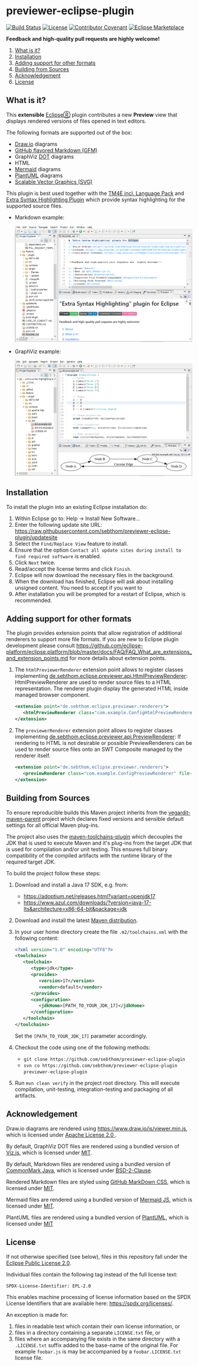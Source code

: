 # previewer-eclipse-plugin

[![Build Status](https://github.com/sebthom/previewer-eclipse-plugin/actions/workflows/build.yml/badge.svg)](https://github.com/sebthom/previewer-eclipse-plugin/actions/workflows/build.yml)
[![License](https://img.shields.io/github/license/sebthom/previewer-eclipse-plugin.svg?color=blue)](LICENSE.txt)
[![Contributor Covenant](https://img.shields.io/badge/Contributor%20Covenant-v2.0%20adopted-ff69b4.svg)](CODE_OF_CONDUCT.md)
[![Eclipse Marketplace](https://img.shields.io/eclipse-marketplace/dt/previewer-plugin?logo=eclipse&label=Downloads)](https://marketplace.eclipse.org/content/previewer-plugin)


**Feedback and high-quality pull requests are  highly welcome!**

1. [What is it?](#what-is-it)
1. [Installation](#installation)
1. [Adding support for other formats](#extending)
1. [Building from Sources](#building)
1. [Acknowledgement](#acknowledgement)
1. [License](#license)


## <a name="what-is-it"></a>What is it?

This **extensible** [EclipseⓇ](https://eclipse.org) plugin contributes a new **Preview** view that displays rendered versions of files
opened in text editors.

The following formats are supported out of the box:
- [Draw.io](https://www.drawio.com/) diagrams
- [GitHub flavored Markdown (GFM)](https://github.github.com/gfm/)
- GraphViz [DOT](https://graphviz.org/doc/info/lang.html) diagrams
- HTML
- [Mermaid](https://mermaid.js.org/) diagrams
- [PlantUML](https://plantuml.com/) diagrams
- [Scalable Vector Graphics (SVG)](https://en.wikipedia.org/wiki/SVG)

This plugin is best used together with the [TM4E incl. Language Pack](https://github.com/eclipse/tm4e)
and [Extra Syntax Highlighting Plugin](https://github.com/sebthom/extra-syntax-highlighting-eclipse-plugin)
which provide syntax highlighting for the supported source files.

- Markdown example:

  ![](src/site/img/screen_markdown.png)

- GraphViz example:

  ![](src/site/img/screen_graphviz.png)


## <a name="installation"></a>Installation

To install the plugin into an existing Eclipse installation do:
1. Within Eclipse go to: Help -> Install New Software...
1. Enter the following update site URL: https://raw.githubusercontent.com/sebthom/previewer-eclipse-plugin/updatesite
1. Select the `Find/Replace View` feature to install.
1. Ensure that the option `Contact all update sites during install to find required software` is enabled.
1. Click `Next` twice.
1. Read/accept the license terms and click `Finish`.
1. Eclipse will now download the necessary files in the background.
1. When the download has finished, Eclipse will ask about installing unsigned content. You need to accept if you want to
1. After installation you will be prompted for a restart of Eclipse, which is recommended.


## <a id="extending"></a>Adding support for other formats

The plugin provides extension points that allow registration of additional renderers to support more file formats.
If you are new to Eclipse plugin development please consult https://github.com/eclipse-platform/eclipse.platform/blob/master/docs/FAQ/FAQ_What_are_extensions_and_extension_points.md
for more details about extension points.

1. The `htmlPreviewerRenderer` extension point allows to register classes implementing [de.sebthom.eclipse.previewer.api.HtmlPreviewRenderer](plugin/src/main/java/de/sebthom/eclipse/previewer/api/HtmlPreviewRenderer.java):
   HtmlPreviewRenderer are used to render source files to a HTML representation. The renderer plugin display the generated HTML inside managed browser component.
   ```xml
   <extension point="de.sebthom.eclipse.previewer.renderers">
      <htmlPreviewRenderer class="com.example.ConfigHtmlPreviewRenderer" file-extensions="cfg,ini" file-pattern="**/.cfg/_config_rc" file-names="CONFIG_RC" />
   </extension>
   ```

1. The `previewerRenderer` extension point allows to register classes implementing [de.sebthom.eclipse.previewer.api.PreviewRenderer](plugin/src/main/java/de/sebthom/eclipse/previewer/api/PreviewRenderer.java):
   If rendering to HTML is not desirable or possible PreviewRenderers can be used to render source files onto an SWT Composite managed by the renderer itself.
   ```xml
   <extension point="de.sebthom.eclipse.previewer.renderers">
      <previewRenderer class="com.example.ConfigPreviewRenderer" file-extensions="cfg,ini" file-pattern="**/.cfg/_config_rc" file-names="CONFIG_RC" />
   </extension>
   ```

## <a id="building"></a>Building from Sources

To ensure reproducible builds this Maven project inherits from the [vegardit-maven-parent](https://github.com/vegardit/vegardit-maven-parent)
project which declares fixed versions and sensible default settings for all official Maven plug-ins.

The project also uses the [maven-toolchains-plugin](http://maven.apache.org/plugins/maven-toolchains-plugin/) which decouples the JDK that is
used to execute Maven and it's plug-ins from the target JDK that is used for compilation and/or unit testing. This ensures full binary
compatibility of the compiled artifacts with the runtime library of the required target JDK.

To build the project follow these steps:

1. Download and install a Java 17 SDK, e.g. from:
   - https://adoptium.net/releases.html?variant=openjdk17
   - https://www.azul.com/downloads/?version=java-17-lts&architecture=x86-64-bit&package=jdk

1. Download and install the latest [Maven distribution](https://maven.apache.org/download.cgi).

1. In your user home directory create the file `.m2/toolchains.xml` with the following content:

   ```xml
   <?xml version="1.0" encoding="UTF8"?>
   <toolchains>
      <toolchain>
         <type>jdk</type>
         <provides>
            <version>17</version>
            <vendor>default</vendor>
         </provides>
         <configuration>
            <jdkHome>[PATH_TO_YOUR_JDK_17]</jdkHome>
         </configuration>
      </toolchain>
   </toolchains>
   ```

   Set the `[PATH_TO_YOUR_JDK_17]` parameter accordingly.

1. Checkout the code using one of the following methods:

    - `git clone https://github.com/sebthom/previewer-eclipse-plugin`
    - `svn co https://github.com/sebthom/previewer-eclipse-plugin previewer-eclipse-plugin`

1. Run `mvn clean verify` in the project root directory. This will execute compilation, unit-testing, integration-testing and
   packaging of all artifacts.


## <a name="acknowledgement"></a>Acknowledgement

Draw.io diagrams are rendered using https://www.draw.io/js/viewer.min.js, which is licensed under [Apache License 2.0 ](https://github.com/jgraph/drawio/blob/dev/LICENSE).

By default, GraphViz DOT files are rendered using a bundled version of [Viz.js](https://github.com/mdaines/viz-js), which is licensed under [MIT](https://github.com/mdaines/viz-js/blob/v3/LICENSE).

By default, Markdown files are rendered using a bundled version of [CommonMark Java](https://github.com/commonmark/commonmark-java), which is licensed under [BSD-2-Clause](https://github.com/commonmark/commonmark-java/blob/main/LICENSE.txt).

Rendered Markdown files are styled using [GitHub MarkDown CSS](https://github.com/sindresorhus/github-markdown-css/), which is licensed under [MIT](https://github.com/sindresorhus/github-markdown-css/blob/main/license).

Mermaid files are rendered using a bundled version of [Mermaid JS](https://github.com/mermaid-js/mermaid), which is licensed under [MIT](https://github.com/mermaid-js/mermaid/blob/develop/LICENSE).

PlantUML files are rendered using a bundled version of [PlantUML](https://github.com/plantuml/plantuml/), which is licensed under [MIT](https://github.com/plantuml/plantuml/blob/master/plantuml-mit/mit-license.txt)


## <a name="license"></a>License

If not otherwise specified (see below), files in this repository fall under the [Eclipse Public License 2.0](LICENSE.txt).

Individual files contain the following tag instead of the full license text:
```
SPDX-License-Identifier: EPL-2.0
```

This enables machine processing of license information based on the SPDX License Identifiers that are available here: https://spdx.org/licenses/.

An exception is made for:
1. files in readable text which contain their own license information, or
2. files in a directory containing a separate `LICENSE.txt` file, or
3. files where an accompanying file exists in the same directory with a `.LICENSE.txt` suffix added to the base-name of the original file.
   For example `foobar.js` is may be accompanied by a `foobar.LICENSE.txt` license file.
